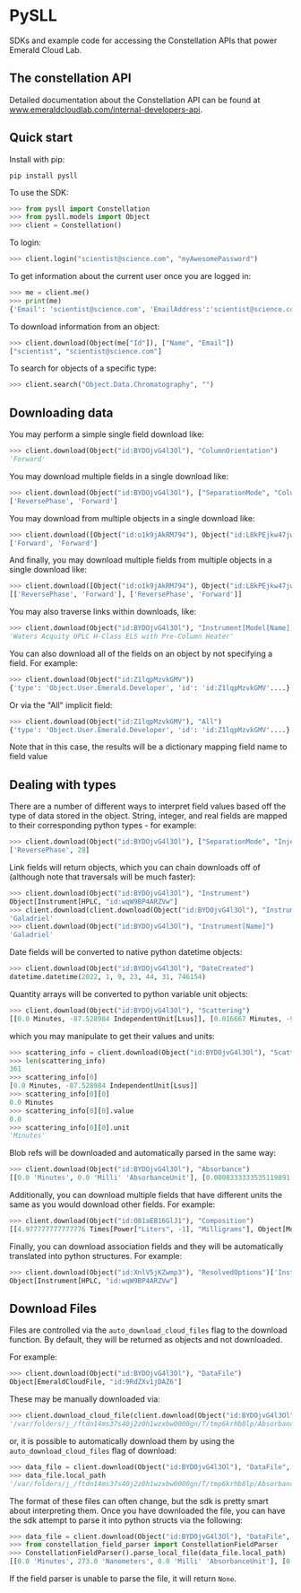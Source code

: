 # PySLL
SDKs and example code for accessing the Constellation APIs that power Emerald Cloud Lab.

## The constellation API
Detailed documentation about the Constellation API can be found at www.emeraldcloudlab.com/internal-developers-api.

## Quick start
Install with pip:

```
pip install pysll
```

To use the SDK:
``` python
>>> from pysll import Constellation
>>> from pysll.models import Object
>>> client = Constellation()
```

To login:
``` python
>>> client.login("scientist@science.com", "myAwesomePassword")
```

To get information about the current user once you are logged in:
``` python
>>> me = client.me()
>>> print(me)
{'Email': 'scientist@science.com', 'EmailAddress':'scientist@science.com', 'Id': 'id:abc123', 'Type': 'Object.User', 'Username': 'scientist'}
```

To download information from an object:
``` python
>>> client.download(Object(me["Id"]), ["Name", "Email"])
["scientist", "scientist@science.com"]
```

To search for objects of a specific type:
``` python
>>> client.search("Object.Data.Chromatography", "")
```

## Downloading data

You may perform a simple single field download like:
``` python
>>> client.download(Object("id:BYDOjvG4l3Ol"), "ColumnOrientation")
'Forward'
```

You may download multiple fields in a single download like:
``` python
>>> client.download(Object("id:BYDOjvG4l3Ol"), ["SeparationMode", "ColumnOrientation"])
['ReversePhase', 'Forward']
```

You may download from multiple objects in a single download like:
``` python
>>> client.download([Object("id:o1k9jAkRM794"), Object("id:L8kPEjkw47jw")], "ColumnOrientation")
['Forward', 'Forward']
```

And finally, you may download multiple fields from multiple objects in a single download like:
``` python
>>> client.download([Object("id:o1k9jAkRM794"), Object("id:L8kPEjkw47jw")], ["SeparationMode", "ColumnOrientation"])
[['ReversePhase', 'Forward'], ['ReversePhase', 'Forward']]
```

You may also traverse links within downloads, like:
``` python
>>> client.download(Object("id:BYDOjvG4l3Ol"), "Instrument[Model[Name]]")
'Waters Acquity UPLC H-Class ELS with Pre-Column Heater'
```

You can also download all of the fields on an object by not specifying a field.  For example:
``` python
>>> client.download(Object("id:Z1lqpMzvkGMV"))
{'type': 'Object.User.Emerald.Developer', 'id': 'id:Z1lqpMzvkGMV'....}
```

Or via the "All" implicit field:
``` python
>>> client.download(Object("id:Z1lqpMzvkGMV"), "All")
{'type': 'Object.User.Emerald.Developer', 'id': 'id:Z1lqpMzvkGMV'....}
```

Note that in this case, the results will be a dictionary mapping field name to field value

## Dealing with types

There are a number of different ways to interpret field values based off the type of data stored in the object.  String, integer, and real fields are mapped to their corresponding python types - for example:
``` python
>>> client.download(Object("id:BYDOjvG4l3Ol"), ["SeparationMode", "InjectionIndex"])
['ReversePhase', 28]
```

Link fields will return objects, which you can chain downloads off of (although note that traversals will be much faster):
``` python
>>> client.download(Object("id:BYDOjvG4l3Ol"), "Instrument")
Object[Instrument[HPLC, "id:wqW9BP4ARZVw"]
>>> client.download(client.download(Object("id:BYDOjvG4l3Ol"), "Instrument"), "Name")
'Galadriel'
>>> client.download(Object("id:BYDOjvG4l3Ol"), "Instrument[Name]")
'Galadriel'
```

Date fields will be converted to native python datetime objects:
``` python
>>> client.download(Object("id:BYDOjvG4l3Ol"), "DateCreated")
datetime.datetime(2022, 1, 9, 23, 44, 31, 746154)
```

Quantity arrays will be converted to python variable unit objects:
``` python
>>> client.download(Object("id:BYDOjvG4l3Ol"), "Scattering")
[[0.0 Minutes, -87.528984 IndependentUnit[Lsus]], [0.016667 Minutes, -96.701614 IndependentUnit[Lsus]], [0.033333 Minutes, -43.93272 IndependentUnit[Lsus]], [0.05 Minutes, -132.207855 IndependentUnit[Lsus]]...
```

which you may manipulate to get their values and units:
``` python
>>> scattering_info = client.download(Object("id:BYDOjvG4l3Ol"), "Scattering")
>>> len(scattering_info)
361
>>> scattering_info[0]
[0.0 Minutes, -87.528984 IndependentUnit[Lsus]]
>>> scattering_info[0][0]
0.0 Minutes
>>> scattering_info[0][0].value
0.0
>>> scattering_info[0][0].unit
'Minutes'
```

Blob refs will be downloaded and automatically parsed in the same way:
```python
>>> client.download(Object("id:BYDOjvG4l3Ol"), "Absorbance")
[[0.0 'Minutes', 0.0 'Milli' 'AbsorbanceUnit'], [0.0008333333535119891 'Minutes', 0.0 'Milli' 'AbsorbanceUnit']...
```

Additionally, you can download multiple fields that have different units the same as you would download other fields.  For example:
```python
>>> client.download(Object("id:O81aEB16GlJ1"), "Composition")
[[4.977777777777776 Times[Power["Liters", -1], "Milligrams"], Object[Model[Molecule, "id:E8zoYvN6m61A"]], [75.11111111111111 IndependentUnit["VolumePercent"], Object[Model[Molecule, "id:vXl9j57PmP5D"]]]
```

Finally, you can download association fields and they will be automatically translated into python structures.  For example:

```python
>>> client.download(Object("id:XnlV5jKZwmp3"), "ResolvedOptions")['Instrument']
Object[Instrument[HPLC, "id:wqW9BP4ARZVw"]
```

## Download Files

Files are controlled via the `auto_download_cloud_files` flag to the download function.  By default, they will be returned as objects and not downloaded.

For example:
```python
>>> client.download(Object("id:BYDOjvG4l3Ol"), "DataFile")
Object[EmeraldCloudFile, "id:9RdZXv1jDAZ6"]
````

These may be manually downloaded via:
```python
>>> client.download_cloud_file(client.download(Object("id:BYDOjvG4l3Ol"), "DataFile"))
'/var/folders/j_/ftdn14ms37s40j2z0h1wzxbw0000gn/T/tmp6krhb8lp/Absorbance Raw File.bin_absorbancefile'
```

or, it is possible to automatically download them by using the `auto_download_cloud_files` flag of download:
```python
>>> data_file = client.download(Object("id:BYDOjvG4l3Ol"), "DataFile", auto_download_cloud_files=True)
>>> data_file.local_path
'/var/folders/j_/ftdn14ms37s40j2z0h1wzxbw0000gn/T/tmp6krhb8lp/Absorbance Raw File_1.bin_absorbancefile'
```

The format of these files can often change, but the sdk is pretty smart about interpreting them.  Once you have downloaded
the file, you can have the sdk attempt to parse it into python structs via the following:

```python
>>> data_file = client.download(Object("id:BYDOjvG4l3Ol"), "DataFile", auto_download_cloud_files=True)
>>> from constellation_field_parser import ConstellationFieldParser
>>> ConstellationFieldParser().parse_local_file(data_file.local_path)
[[0.0 'Minutes', 273.0 'Nanometers', 0.0 'Milli' 'AbsorbanceUnit'], [0.0008333333535119891 'Minutes', 273.0 'Nanometers', 0.0 'Milli' 'AbsorbanceUnit']...
```

If the field parser is unable to parse the file, it will return `None`.
